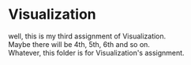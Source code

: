 # Visualization
well, this is my third assignment of Visualization.  
Maybe there will be 4th, 5th, 6th and so on.  
Whatever, this folder is for Visualization's assignment.  
